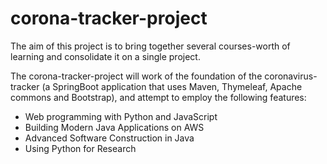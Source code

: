 # corona-tracker-project

The aim of this project is to bring together several courses-worth of learning and consolidate it on a single project.

The corona-tracker-project will work of the foundation of the coronavirus-tracker (a SpringBoot application that uses  Maven, Thymeleaf, Apache commons and Bootstrap), and attempt to employ the following features:

- Web programming with Python and JavaScript
- Building Modern Java Applications on AWS
- Advanced Software Construction in Java
- Using Python for Research

